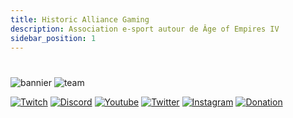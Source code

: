 ```yaml
---
title: Historic Alliance Gaming
description: Association e-sport autour de Âge of Empires IV
sidebar_position: 1
---
```


#


![bannier](/img/organisations/hag/Banniere_HAG.png)
![team](/img/organisations/hag/team.png)

[![Twitch](https://img.shields.io/badge/Twitch-9146FF?style=for-the-badge&logo=twitch&logoColor=white)](https://www.twitch.tv/HAGTV_Official)
[![Discord](https://img.shields.io/badge/Discord-7289DA?style=for-the-badge&logo=discord&logoColor=white)](https://discord.gg/TachzZpvqu)
[![Youtube](https://img.shields.io/badge/Youtube-FF0000?style=for-the-badge&logo=youtube&logoColor=white)](https://www.youtube.com/channel/UC8UqePTRnkxjJMoSWtkW51g)
[![Twitter](https://img.shields.io/badge/Twitter/X-000000?style=for-the-badge&logo=x&logoColor=white)](https://twitter.com/HAGTV_Official)
[![Instagram](https://img.shields.io/badge/Instagram-C13584?style=for-the-badge&logo=instagram&logoColor=white)](https://www.instagram.com/hagtv_official/)
[![Donation](https://img.shields.io/badge/Donation-00AACC?style=for-the-badge&logo=streamlabs&logoColor=white)](https://streamlabs.com/hagtv_official/tip)
